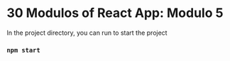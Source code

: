 # 30 Modulos of React App: Modulo 5

In the project directory, you can run to start the project

### `npm start`
